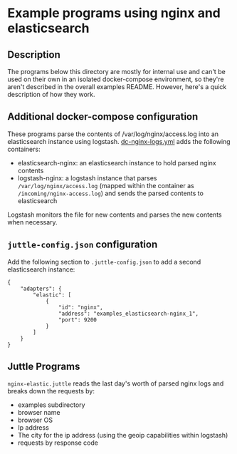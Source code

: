 # Example programs using nginx and elasticsearch

## Description
The programs below this directory are mostly for internal use and
can't be used on their own in an isolated docker-compose environment,
so they're aren't described in the overall examples README. However,
here's a quick description of how they work.

## Additional docker-compose configuration

These programs parse the contents of /var/log/nginx/access.log into an
elasticsearch instance using
logstash. [dc-nginx-logs.yml](./dc-nginx-logs.yml) adds the following
containers:

- elasticsearch-nginx: an elasticsearch instance to hold parsed nginx contents
- logstash-nginx: a logstash instance that parses `/var/log/nginx/access.log` (mapped within the container as `/incoming/nginx-access.log`) and sends the parsed contents to elasticsearch

Logstash monitors the file for new contents and parses the new contents when necessary.

## ``juttle-config.json`` configuration

Add the following section to `.juttle-config.json` to add a second elasticsearch instance:

```
{
    "adapters": {
        "elastic": [
            {
                "id": "nginx",
                "address": "examples_elasticsearch-nginx_1",
                "port": 9200
            }
        ]
    }
}
```

## Juttle Programs

`nginx-elastic.juttle` reads the last day's worth of parsed nginx logs and breaks down the requests by:

- examples subdirectory
- browser name
- browser OS
- Ip address
- The city for the ip address (using the geoip capabilities within logstash)
- requests by response code







